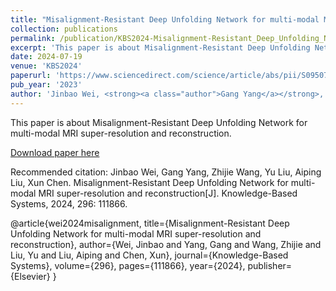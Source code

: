 ```yaml
---
title: "Misalignment-Resistant Deep Unfolding Network for multi-modal MRI super-resolution and reconstruction"
collection: publications
permalink: /publication/KBS2024-Misalignment-Resistant_Deep_Unfolding_Network_For_multi-modal_MRI super-resolution_and_reconstruction
excerpt: 'This paper is about Misalignment-Resistant Deep Unfolding Network for multi-modal MRI super-resolution and reconstruction.'
date: 2024-07-19
venue: 'KBS2024'
paperurl: 'https://www.sciencedirect.com/science/article/abs/pii/S0950705124005008' 
pub_year: '2023'
author: 'Jinbao Wei, <strong><a class="author">Gang Yang</a></strong>, Zhijie Wang, Yu Liu, Aiping Liu, Xun Chen'
---
```

This paper is about Misalignment-Resistant Deep Unfolding Network for multi-modal MRI super-resolution and reconstruction.

[Download paper here](https://www.sciencedirect.com/science/article/abs/pii/S0950705124005008)

Recommended citation: Jinbao Wei, Gang Yang, Zhijie Wang, Yu Liu, Aiping Liu, Xun Chen. Misalignment-Resistant Deep Unfolding Network for multi-modal MRI super-resolution and reconstruction[J]. Knowledge-Based Systems, 2024, 296: 111866.

@article{wei2024misalignment,
  title={Misalignment-Resistant Deep Unfolding Network for multi-modal MRI super-resolution and reconstruction},
  author={Wei, Jinbao and Yang, Gang and Wang, Zhijie and Liu, Yu and Liu, Aiping and Chen, Xun},
  journal={Knowledge-Based Systems},
  volume={296},
  pages={111866},
  year={2024},
  publisher={Elsevier}
}
